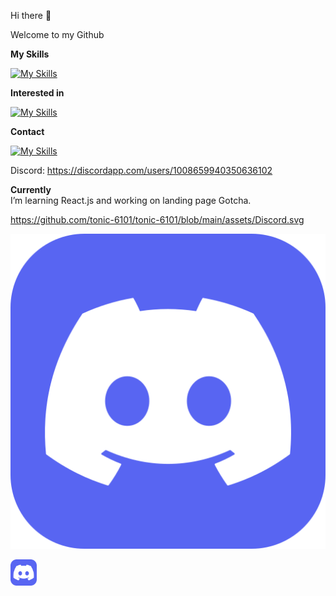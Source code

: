 Hi there 👋

Welcome to my Github

**My Skills**

[![My Skills](https://skillicons.dev/icons?i=html,css,js,graphql,mysql)](https://skillicons.dev)

**Interested in**

[![My Skills](https://skillicons.dev/icons?i=react,nodejs,expressjs,nextjs,ts)](https://skillicons.dev)

**Contact**

<a href="[url](https://discordapp.com/users/1008659940350636102)">[![My Skills](https://skillicons.dev/icons?i=discord,linkedin,instagram)](https://skillicons.dev)</a>

Discord: https://discordapp.com/users/1008659940350636102

**Currently**</br>
I’m learning React.js and working on landing page Gotcha.

https://github.com/tonic-6101/tonic-6101/blob/main/assets/Discord.svg

<a href="#"><img src="https://github.com/tonic-6101/tonic-6101/blob/main/assets/Discord.svg"></a>

<a href="#"><img src="https://github.com/tonic-6101/tonic-6101/blob/main/assets/Discord.svg" alt="My Discord" style="width:42px;height:42px;"></a>
